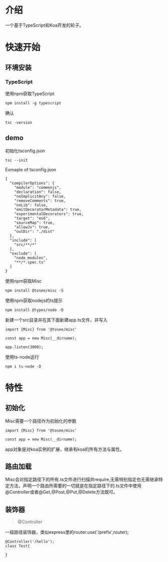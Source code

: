 # 介绍

一个基于TypeScript和Koa开发的轮子。

# 快速开始
## 环境安装
### TypeScript
使用npm获取TypeScript
```
npm install -g typescript
```
确认
```
tsc -version
```
## demo
初始化tsconfig.json
```
tsc --init
```
Exmaple of tsconfig.json
```
{
  "compilerOptions": {
    "module": "commonjs",
    "declaration": false,
    "noImplicitAny": false,
    "removeComments": true,
    "noLib": false,
    "emitDecoratorMetadata": true,
    "experimentalDecorators": true,
    "target": "es6",
    "sourceMap": true,
    "allowJs": true,
    "outDir": "./dist"
  },
  "include": [
    "src/**/*"
  ],
  "exclude": [
    "node_modules",
    "**/*.spec.ts"
  ]
}
```
使用npm获取Misc
```
npm install @tosee/misc -S
```
使用npm获取nodejs的ts提示
```
npm install @types/node -D
```
新建一个src目录并在其下面新建app.ts文件，并写入
```
import {Misc} from '@tosee/misc'

const app = new Misc(__dirname);

app.listen(3000);
```
使用ts-node运行
```
npm i ts-node -D
```



# 特性
## 初始化
Misc需要一个路径作为初始化的参数
```
import {Misc} from '@tosee/misc'

const app = new Misc(__dirname);
```
app对象是对koa实例的扩展，继承有koa的所有方法与属性。

## 路由加载
Misc会对指定路径下的所有.ts文件进行扫描并require,无需特别指定也无需继承特定方法，声明一个路由所需要的一切就是在指定路径下的.ts文件中使用@Controller或者@Get,@Post,@Put,@Delete方法既可。

## 装饰器
>@Controller

一级路径装饰器，类似express里的router.use('/prefix',router);
```
@Controller('/hello');
class Test{

}
```


